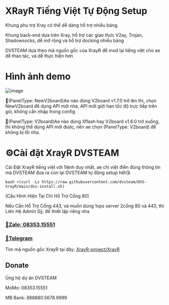 # XRayR Tiếng Việt Tự Động Setup

Khung phụ trợ Xray có thể dễ dàng hỗ trợ nhiều bảng.

Khung back-end dựa trên Xray, hỗ trợ các giao thức V2ay, Trojan, Shadowsocks, dễ mở rộng và hỗ trợ docking nhiều bảng

DVSTEAM dựa theo mã nguồn gốc của XrayR để mod lại tiếng việt cho ae dễ thao tác, và dễ thực hiện hơn

# Hình ảnh demo

![image](https://github.com/dvsteam/DVS-XrayR/assets/91702958/78d3fd48-04c6-4713-ab39-8baae5d92c92)

🔰(PanelType: NewV2board)Ae nào dùng V2board v1.7.0 trở lên thì, chọn NewV2board để dụng API mới nha, API mới giới hạn tốc độ trực tiếp trên gói, không cần nhập trong config

🔰(PanelType: V2board)Ae nào dùng Xflash hay V2board v1.6.0 trở xuống, thì không thể dùng API mới được, nên ae chọn (PanelType: V2board) để không bị lỗi nha.
# ⚙️Cài đặt XrayR DVSTEAM
Cài Đặt XrayR tiếng việt với 1lệnh duy nhất, ae chỉ việt điền đúng thông tin mà DVSTEAM đưa ra còn lại DVSTEAM tự động setup hết😘

```
bash <(curl -Ls https://raw.githubusercontent.com/dvsteam/DVS-XrayR/main/dvs-install.sh)
```
(Cấu Hình Hiện Tại Chỉ Hỗ Trợ Cổng 80)


Nếu Cần Hỗ Trợ Cổng 443, và muốn dùng 1vps server 2cổng 80 và 443, thì Liên Hệ Admin Sỹ, để thiết lập riêng nha

### [🔰Zalo: 08353.15551](https://zalo.me/dvsteam)
### [🔰Telegram](https://t.me/DuongVanSy)
 


Tìm mã nguồn gốc XrayR tại đây: [XrayR-project/XrayR](https://github.com/XrayR-project/XrayR)

## Donate

Ủng hộ dự án DVSTEAM

MoMo: 08353.15551

MB Bank: 888880.5678.9999

